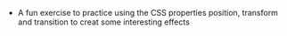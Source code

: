 - A fun exercise to practice using the CSS properties position, transform and transition to creat some interesting effects